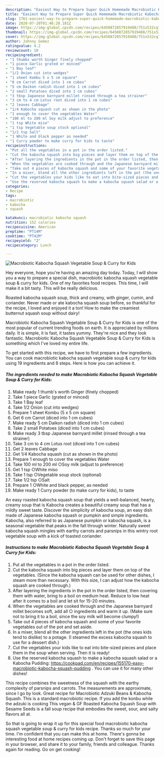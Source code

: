 ```yaml
---
description: "Easiest Way to Prepare Super Quick Homemade Macrobiotic Kabocha Squash Vegetable Soup &amp;amp; Curry for Kids"
title: "Easiest Way to Prepare Super Quick Homemade Macrobiotic Kabocha Squash Vegetable Soup &amp;amp; Curry for Kids"
slug: 1761-easiest-way-to-prepare-super-quick-homemade-macrobiotic-kabocha-squash-vegetable-soup-and-amp-curry-for-kids
date: 2020-07-20T01:46:20.181Z
image: https://img-global.cpcdn.com/recipes/6450872857919488/751x532cq70/macrobiotic-kabocha-squash-vegetable-soup-curry-for-kids-recipe-main-photo.jpg
thumbnail: https://img-global.cpcdn.com/recipes/6450872857919488/751x532cq70/macrobiotic-kabocha-squash-vegetable-soup-curry-for-kids-recipe-main-photo.jpg
cover: https://img-global.cpcdn.com/recipes/6450872857919488/751x532cq70/macrobiotic-kabocha-squash-vegetable-soup-curry-for-kids-recipe-main-photo.jpg
author: Johnny Gomez
ratingvalue: 4.2
reviewcount: 10
recipeingredient:
- "1 thumbs worth Ginger finely chopped"
- "1 piece Garlic grated or minced"
- "1 Bay leaf"
- "1/2 Onion cut into wedges"
- "1 sheet Kombu 5 x 5 cm square"
- "6 cm Carrot diced into 1 cm cubes"
- "5 cm Daikon radish diced into 1 cm cubes"
- "2 small Potatoes diced into 1 cm cubes"
- "3 tbsp Japanese barnyard millet rinsed through a tea strainer"
- "3 cm to 4 cm Lotus root diced into 1 cm cubes"
- "2 leaves Cabbage"
- "1/4 Kabocha squash cut as shown in the photo"
- "1 enough to cover the vegetables Water"
- "100 ml to 200 ml Soy milk adjust to preference"
- "1 tsp White miso"
- "1 tsp Vegetable soup stock optional"
- "1/2 tsp Salt"
- "1 White and black pepper as needed"
- "1 Curry powder to make curry for kids to taste"
recipeinstructions:
- "Put all the vegetables in a pot in the order listed."
- "Cut the kabocha squash into big pieces and layer them on top of the vegetables. (Since the kabocha squash can be used for other dishes, I steam more than necessary. With this size, I can adjust how the kabocha squash are cooked through.)"
- "After layering the ingredients in the pot in the order listed, then covering them with water, bring to a boil on medium heat. Reduce to low heat after it comes to a boil and let sit for 15-20 minutes."
- "When the vegetables are cooked through and the Japanese barnyard millet becomes soft, add all ○ ingredients and warm it up. (Make sure not to bring it to a boil, since the soy milk will become clumpy!)"
- "Take out 4 pieces of kabocha squash and some of your favorite vegetables out of the pot and set aside."
- "In a mixer, blend all the other ingredients left in the pot (the ones kids tend to dislike) to a potage. (I steamed the excess kabocha squash to use for a dessert dish.)"
- "Cut the vegetables your kids like to eat into bite-sized pieces and place them in the soup when serving. Then it is ready!"
- "Use the reserved kabocha squash to make a kabocha squash salad or a Kabocha Pudding:  https://cookpad.com/en/recipes/155170-easy-macrobiotic-kabocha-squash-pudding . You can use it for many other dishes!"
categories:
- Recipe
tags:
- macrobiotic
- kabocha
- squash

katakunci: macrobiotic kabocha squash 
nutrition: 152 calories
recipecuisine: American
preptime: "PT14M"
cooktime: "PT42M"
recipeyield: "2"
recipecategory: Lunch

---
```



![Macrobiotic Kabocha Squash Vegetable Soup &amp; Curry for Kids](https://img-global.cpcdn.com/recipes/6450872857919488/751x532cq70/macrobiotic-kabocha-squash-vegetable-soup-curry-for-kids-recipe-main-photo.jpg)

Hey everyone, hope you're having an amazing day today. Today, I will show you a way to prepare a special dish, macrobiotic kabocha squash vegetable soup &amp; curry for kids. One of my favorites food recipes. This time, I will make it a bit tasty. This will be really delicious.

Roasted kabocha squash soup, thick and creamy, with ginger, cumin, and coriander. Never made or ate kabocha squash soup before, so thankful for the recipe, I loved and enjoyed it a ton! How to make the creamiest butternut squash soup without dairy!

Macrobiotic Kabocha Squash Vegetable Soup &amp; Curry for Kids is one of the most popular of current trending foods on earth. It is appreciated by millions daily. It is simple, it is fast, it tastes yummy. They're nice and they look fantastic. Macrobiotic Kabocha Squash Vegetable Soup &amp; Curry for Kids is something which I've loved my entire life.


To get started with this recipe, we have to first prepare a few ingredients. You can cook macrobiotic kabocha squash vegetable soup &amp; curry for kids using 19 ingredients and 8 steps. Here is how you can achieve it.

<!--inarticleads1-->

##### The ingredients needed to make Macrobiotic Kabocha Squash Vegetable Soup &amp; Curry for Kids:

1. Make ready 1 thumb&#39;s worth Ginger (finely chopped)
1. Take 1 piece Garlic (grated or minced)
1. Take 1 Bay leaf
1. Take 1/2 Onion (cut into wedges)
1. Prepare 1 sheet Kombu (5 x 5 cm square)
1. Get 6 cm Carrot (diced into 1 cm cubes)
1. Make ready 5 cm Daikon radish (diced into 1 cm cubes)
1. Take 2 small Potatoes (diced into 1 cm cubes)
1. Make ready 3 tbsp Japanese barnyard millet (rinsed through a tea strainer)
1. Take 3 cm to 4 cm Lotus root (diced into 1 cm cubes)
1. Get 2 leaves Cabbage
1. Get 1/4 Kabocha squash (cut as shown in the photo)
1. Prepare 1 enough to cover the vegetables Water
1. Take 100 ml to 200 ml ○Soy milk (adjust to preference)
1. Get 1 tsp ○White miso
1. Take 1 tsp ○Vegetable soup stock (optional)
1. Take 1/2 tsp ○Salt
1. Prepare 1 ○White and black pepper, as needed
1. Make ready 1 Curry powder (to make curry for kids), to taste


An easy roasted kabocha squash soup that yields a well-balanced, hearty, creamy soup that is Kabocha creates a beautiful creamy soup that has a mildly sweet taste. Discover the simplicity of kabocha soup, an easy dish made of Japanese kabocha squash or pumpkin and simple ingredients. Kabocha, also referred to as Japanese pumpkin or kabocha squash, is a seasonal vegetable that peaks in the fall through winter. Naturally sweet kabocha squash mingles with earthy carrots and parsnips in this wintry root vegetable soup with a kick of toasted coriander. 

<!--inarticleads2-->

##### Instructions to make Macrobiotic Kabocha Squash Vegetable Soup &amp; Curry for Kids:

1. Put all the vegetables in a pot in the order listed.
1. Cut the kabocha squash into big pieces and layer them on top of the vegetables. (Since the kabocha squash can be used for other dishes, I steam more than necessary. With this size, I can adjust how the kabocha squash are cooked through.)
1. After layering the ingredients in the pot in the order listed, then covering them with water, bring to a boil on medium heat. Reduce to low heat after it comes to a boil and let sit for 15-20 minutes.
1. When the vegetables are cooked through and the Japanese barnyard millet becomes soft, add all ○ ingredients and warm it up. (Make sure not to bring it to a boil, since the soy milk will become clumpy!)
1. Take out 4 pieces of kabocha squash and some of your favorite vegetables out of the pot and set aside.
1. In a mixer, blend all the other ingredients left in the pot (the ones kids tend to dislike) to a potage. (I steamed the excess kabocha squash to use for a dessert dish.)
1. Cut the vegetables your kids like to eat into bite-sized pieces and place them in the soup when serving. Then it is ready!
1. Use the reserved kabocha squash to make a kabocha squash salad or a Kabocha Pudding:  https://cookpad.com/en/recipes/155170-easy-macrobiotic-kabocha-squash-pudding . You can use it for many other dishes!


This recipe combines the sweetness of the squash with the earthy complexity of parsnips and carrots. The measurements are approximate, since I go by look. Great recipe for Macrobiotic Adzuki Beans &amp; Kabocha Squash. This is a standard macrobiotic recipe. If you add the konbu while the adzuki is cooking This vegan &amp; GF Roasted Kabocha Squash Soup with Sesame Seeds is a fall soup recipe that embodies the sweet, sour, and salty flavors all at. 

So that is going to wrap it up for this special food macrobiotic kabocha squash vegetable soup &amp; curry for kids recipe. Thanks so much for your time. I'm confident that you can make this at home. There's gonna be interesting food at home recipes coming up. Don't forget to save this page in your browser, and share it to your family, friends and colleague. Thanks again for reading. Go on get cooking!
